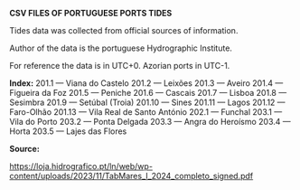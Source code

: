 **CSV FILES OF PORTUGUESE PORTS TIDES**

Tides data was collected from official sources of information. 

Author of the data is the portuguese Hydrographic Institute.

For reference the data is in UTC+0. Azorian ports in UTC-1. 

**Index:**
201.1 — Viana do Castelo
201.2 — Leixões
201.3 — Aveiro
201.4 — Figueira da Foz
201.5 — Peniche
201.6 — Cascais
201.7 — Lisboa
201.8 — Sesimbra
201.9 — Setúbal (Troia)
201.10 — Sines
201.11 — Lagos
201.12 — Faro-Olhão
201.13 — Vila Real de Santo António
202.1 — Funchal
203.1 — Vila do Porto
203.2 — Ponta Delgada
203.3 — Angra do Heroísmo
203.4 — Horta
203.5 — Lajes das Flores


**Source:**

https://loja.hidrografico.pt/ln/web/wp-content/uploads/2023/11/TabMares_I_2024_completo_signed.pdf
